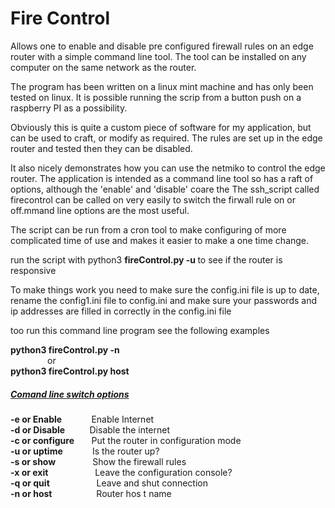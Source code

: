 <h1>Fire Control</h1>

Allows one to enable and disable pre configured firewall rules on an edge router with a simple command line tool.
The tool can be installed on any computer on the same network as the router. 

The program has been written on a linux mint machine and has only been tested on linux.
It is possible running the scrip from a button push on a raspberry PI as a possibility. 

Obviously this is quite a custom piece of software for my application, but can be used to craft, or modify as required. 
The rules are set up in the edge router and tested then they can be disabled.

It also nicely demonstrates how you can use the netmiko to control the edge router.
The application is intended as a command line tool so has a raft of options, although the 'enable' and 'disable' coare the 
The ssh_script called firecontrol can be called on very easily to switch the firwall rule on or off.mmand line options are the most useful.

The script can be run from a cron tool to make configuring of more complicated time of use and makes it easier to make a one time change.

run the script with python3 <b>fireControl.py -u </b> to see if the router is responsive

To make things work you need to make sure the config.ini file is up to date, rename the config1.ini file to config.ini and make sure your passwords and ip addresses are filled in correctly in the config.ini file
  
  too run this command line program see the following examples
  
  <b>python3 fireControl.py -n</b> 
          <br>   &nbsp;&nbsp;&nbsp;&nbsp;&nbsp;&nbsp;&nbsp; &nbsp;&nbsp;&nbsp;&nbsp;&nbsp;&nbsp;  or<br>
  <b>python3 fireControl.py host</b>
<h5><u>Comand line switch options</u> </h5>  

<b>-e or Enable</b>    &nbsp; &nbsp; &nbsp;&nbsp;&nbsp;&nbsp;&nbsp;&nbsp;               Enable Internet <br>
<b>-d or Disable</b>        &nbsp;&nbsp; &nbsp; &nbsp;   &nbsp;        Disable the internet <br> 
<b>-c or configure</b>      &nbsp; &nbsp; &nbsp;       Put the router in configuration mode <br> 
<b>-u or uptime</b>    &nbsp; &nbsp; &nbsp;&nbsp;&nbsp;&nbsp;&nbsp;&nbsp;   Is the router up? <br>
<b>-s or show</b>           &nbsp;&nbsp; &nbsp;&nbsp;&nbsp;&nbsp;  &nbsp; &nbsp; &nbsp;   Show the firewall rules<br> 
<b>-x or exit</b>        &nbsp;&nbsp;&nbsp;&nbsp;&nbsp;   &nbsp; &nbsp;   &nbsp; &nbsp;&nbsp;&nbsp; &nbsp;  Leave the configuration console?<br> 
<b>-q or quit</b>       &nbsp;&nbsp;&nbsp;&nbsp;       &nbsp; &nbsp;&nbsp;&nbsp;&nbsp;&nbsp; &nbsp; &nbsp;&nbsp;  Leave and shut connection<br>
<b>-n or host</b>       &nbsp;&nbsp;&nbsp;&nbsp;&nbsp;&nbsp;&nbsp;&nbsp;&nbsp;&nbsp;      &nbsp; &nbsp; &nbsp;    Router hos&nbsp;t name<br>